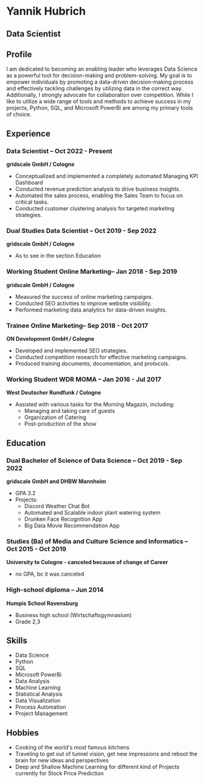 # Yannik Hubrich
## Data Scientist

## Profile
I am dedicated to becoming an enabling leader who leverages Data Science as a powerful tool for decision-making and problem-solving. My goal is to empower individuals by promoting a data-driven decision-making process and effectively tackling challenges by utilizing data in the correct way. Additionally, I strongly advocate for collaboration over competition. While I like to utilize a wide range of tools and methods to achieve success in my projects, Python, SQL, and Microsoft PowerBi are among my primary tools of choice.

## Experience

### Data Scientist – Oct 2022 - Present
**gridscale GmbH / Cologne**
- Conceptualized and implemented a completely automated Managing KPI Dashboard
- Conducted revenue prediction analysis to drive business insights.
- Automated the sales process, enabling the Sales Team to focus on critical tasks.
- Conducted customer clustering analysis for targeted marketing strategies.

### Dual Studies Data Scientist – Oct 2019 - Sep 2022
**gridscale GmbH / Cologne**
- As to see in the section Education

### Working Student Online Marketing– Jan 2018 - Sep 2019
**gridscale GmbH / Cologne**
- Measured the success of online marketing campaigns.
- Conducted SEO activities to improve website visibility.
- Performed marketing data analytics for data-driven insights.

### Trainee Online Marketing– Sep 2018 - Oct 2017
**ON Development GmbH / Cologne**
- Developed and implemented SEO strategies.
- Conducted competition research for effective marketing campaigns.
- Produced training documents, documentation, and protocols.

### Working Student WDR MOMA – Jan 2016 - Jul 2017
**West Deutscher Rundfunk / Cologne**
- Assisted with various tasks for the Morning Magazin, including:
  - Managing and taking care of guests 
  - Organization of Catering
  - Post-production of the show

## Education

### Dual Bachelor of Science of Data Science – Oct 2019 - Sep 2022
**gridscale GmbH and DHBW Mannheim**
- GPA 3.2
- Projects:
  - Discord Weather Chat Bot
  - Automated and Scalable indoor plant watering system
  - Drunken Face Recognition App
  - Big Data Movie Recommendation App 

### Studies (Ba) of Media and Culture Science and Informatics – Oct 2015 - Oct 2019
**University to Cologne - canceled because of change of Career**
- no GPA, bc it was canceled

### High-school diploma – Jun 2014
**Humpis School Ravensburg**
- Business high school (Wirtschaftsgymnasium)
- Grade 2,3

## Skills
- Data Science
- Python
- SQL
- Microsoft PowerBi
- Data Analysis
- Machine Learning
- Statistical Analysis
- Data Visualization
- Process Automation
- Project Management

## Hobbies
- Cooking of the world's most famous kitchens
- Traveling to get out of tunnel vision, get new impressions and reboot the brain for new ideas and perspectives 
- Deep and Shallow Machine Learning for different kind of Projects currently for Stock Price Prediction
